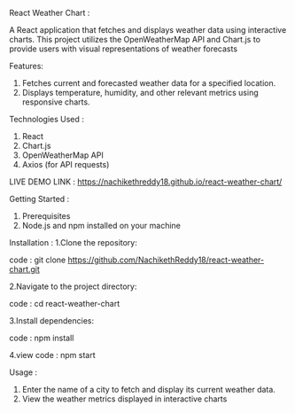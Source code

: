 React Weather Chart :

A React application that fetches and displays weather data using interactive charts. This project utilizes the OpenWeatherMap API and Chart.js to provide users with visual representations of weather forecasts

Features:

1. Fetches current and forecasted weather data for a specified location.
2. Displays temperature, humidity, and other relevant metrics using responsive charts.

Technologies Used : 

1. React
2. Chart.js
3. OpenWeatherMap API
4. Axios (for API requests)

LIVE DEMO LINK : https://nachikethreddy18.github.io/react-weather-chart/

Getting Started :

1. Prerequisites
2. Node.js and npm installed on your machine

Installation : 
1.Clone the repository:

code : git clone https://github.com/NachikethReddy18/react-weather-chart.git

2.Navigate to the project directory:

code : cd react-weather-chart

3.Install dependencies:

code : npm install

4.view
code : npm start

Usage : 
1. Enter the name of a city to fetch and display its current weather data.
2. View the weather metrics displayed in interactive charts
